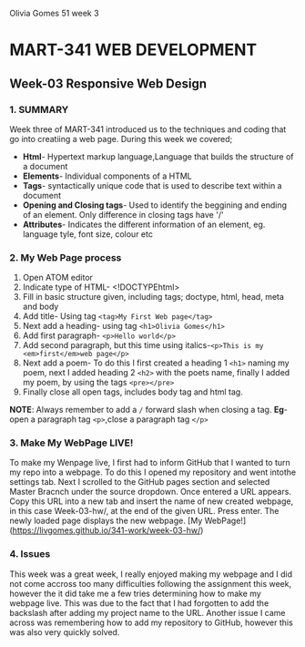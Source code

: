 Olivia Gomes 51 week 3

# MART-341 WEB DEVELOPMENT
## Week-03 Responsive Web Design
### 1. SUMMARY

Week three of MART-341 introduced us to the techniques and coding that go into creatiing a web page. During this week we covered;

- **Html**- Hypertext markup language,Language that builds the structure of a document
- **Elements**- Individual components of a HTML
- **Tags**- syntactically unique code that is used to describe text within a document
- **Opening and Closing tags**- Used to identify the beggining and ending of an element. Only difference in closing tags have '/'
- **Attributes**- Indicates the different information of an element, eg. language tyle, font size, colour etc

### 2. My Web Page process
1. Open ATOM editor
2. Indicate type of HTML- <!DOCTYPEhtml>
3. Fill in basic structure given, including tags; doctype, html, head, meta and body
4. Add title- Using tag `<tag>My First Web page</tag>`
5. Next add a heading- using tag `<h1>Olivia Gomes</h1>`
6. Add first paragraph- `<p>Hello world</p>`
7. Add second paragraph, but this time using italics-`<p>This is my <em>first</em>web page</p>`
8. Next add a poem- To do this I first created a heading 1 `<h1>` naming my poem, next I added heading 2 `<h2>` with the poets name, finally I added my poem, by using the tags `<pre></pre>`
9. Finally close all open tags, includes body tag and html tag.

**NOTE**: Always remember to add a `/` forward slash when closing a tag.
**Eg**- open a paragraph tag `<p>`,close a paragraph tag `</p>`

### 3. Make My WebPage LIVE!

To make my Wenpage live, I first had to inform GitHub that I wanted to turn my repo into a webpage. To do this I opened my repository and went intothe settings tab. Next I scrolled to the GitHub pages section and selected Master Bracnch under the source dropdown. Once entered a URL appears. Copy this URL into a new tab and insert the name of new created webpage, in this case Week-03-hw/, at the end of the given URL. Press enter. The newly loaded page displays the new webpage.
[My WebPage!] (https://livgomes.github.io/341-work/week-03-hw/)

### 4. Issues

This week was a great week, I really enjoyed making my webpage and I did not come accross too many difficulties following the assignment this week, however the it did take me a few tries determining how to make my webpage live. This was due to the fact that I had forgotten to add the backslash after adding my project name to the URL. Another issue I came across was remembering how to add my repository to GitHub, however this was also very quickly solved.
